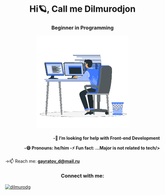 <h1 align="center">Hi🪐, Call me Dilmurodjon</h1>
<h3 align="center">Beginner in Programming


<p><img aling="center" alt="gif" src="https://github.com/dilmurodg/dilmurodg/blob/main/coding-boy.gif" width="300" height="300" /></p>
  
 
 <h4 align="right"
 -📖 Currently learning **Python** and **Web development**
     
 -🤔 I’m looking for help with Front-end Development
     
 -😄 Pronouns: he/him
 -⚡ Fun fact: ...Major is not related to tech/></h4>
 
 ->📫 Reach me: **gayratov_d@mail.ru**

<h3 align="center">Connect with me:</h3>
<p align="left">
<a href="https://linkedin.com/in/dilmurodjon-gayratov" target="blank"><img align="center" src="https://raw.githubusercontent.com/rahuldkjain/github-profile-readme-generator/master/src/images/icons/Social/linked-in-alt.svg" alt="dilmurodg" height="30" width="40" /></a>
